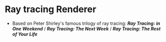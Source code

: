 # Ray tracing Renderer 
* Based on Peter Shirley's famous trilogy of ray tracing: 
_**Ray Tracing: in One Weekend**_ /
_**Ray Tracing: The Next Week**_ /
_**Ray Tracing: The Rest of Your Life**_